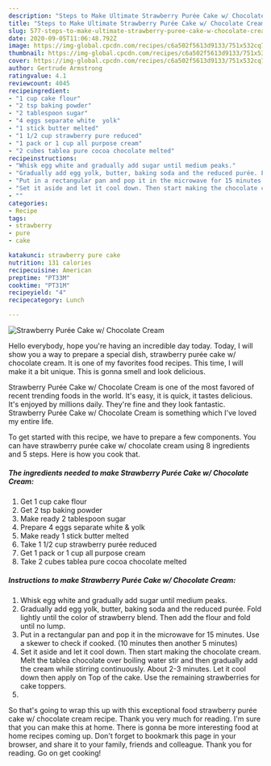 ```yaml
---
description: "Steps to Make Ultimate Strawberry Purée Cake w/ Chocolate Cream"
title: "Steps to Make Ultimate Strawberry Purée Cake w/ Chocolate Cream"
slug: 577-steps-to-make-ultimate-strawberry-puree-cake-w-chocolate-cream
date: 2020-09-05T11:06:48.792Z
image: https://img-global.cpcdn.com/recipes/c6a502f5613d9133/751x532cq70/strawberry-puree-cake-w-chocolate-cream-recipe-main-photo.jpg
thumbnail: https://img-global.cpcdn.com/recipes/c6a502f5613d9133/751x532cq70/strawberry-puree-cake-w-chocolate-cream-recipe-main-photo.jpg
cover: https://img-global.cpcdn.com/recipes/c6a502f5613d9133/751x532cq70/strawberry-puree-cake-w-chocolate-cream-recipe-main-photo.jpg
author: Gertrude Armstrong
ratingvalue: 4.1
reviewcount: 4045
recipeingredient:
- "1 cup cake flour"
- "2 tsp baking powder"
- "2 tablespoon sugar"
- "4 eggs separate white  yolk"
- "1 stick butter melted"
- "1 1/2 cup strawberry pure reduced"
- "1 pack or 1 cup all purpose cream"
- "2 cubes tablea pure cocoa chocolate melted"
recipeinstructions:
- "Whisk egg white and gradually add sugar until medium peaks."
- "Gradually add egg yolk, butter, baking soda and the reduced purée. Fold lightly until the color of strawberry blend. Then add the flour and fold until no lump."
- "Put in a rectangular pan and pop it in the microwave for 15 minutes. Use a skewer to check if cooked. (10 minutes then another 5 minutes)"
- "Set it aside and let it cool down. Then start making the chocolate cream. Melt the tablea chocolate over boiling water stir and then gradually add the cream while stirring continuously. About 2-3 minutes. Let it cool down then apply on Top of the cake. Use the remaining strawberries for cake toppers."
- ""
categories:
- Recipe
tags:
- strawberry
- pure
- cake

katakunci: strawberry pure cake 
nutrition: 131 calories
recipecuisine: American
preptime: "PT33M"
cooktime: "PT31M"
recipeyield: "4"
recipecategory: Lunch

---
```



![Strawberry Purée Cake w/ Chocolate Cream](https://img-global.cpcdn.com/recipes/c6a502f5613d9133/751x532cq70/strawberry-puree-cake-w-chocolate-cream-recipe-main-photo.jpg)

Hello everybody, hope you're having an incredible day today. Today, I will show you a way to prepare a special dish, strawberry purée cake w/ chocolate cream. It is one of my favorites food recipes. This time, I will make it a bit unique. This is gonna smell and look delicious.



Strawberry Purée Cake w/ Chocolate Cream is one of the most favored of recent trending foods in the world. It's easy, it is quick, it tastes delicious. It's enjoyed by millions daily. They're fine and they look fantastic. Strawberry Purée Cake w/ Chocolate Cream is something which I've loved my entire life.


To get started with this recipe, we have to prepare a few components. You can have strawberry purée cake w/ chocolate cream using 8 ingredients and 5 steps. Here is how you cook that.

<!--inarticleads1-->

##### The ingredients needed to make Strawberry Purée Cake w/ Chocolate Cream:

1. Get 1 cup cake flour
1. Get 2 tsp baking powder
1. Make ready 2 tablespoon sugar
1. Prepare 4 eggs separate white &amp; yolk
1. Make ready 1 stick butter melted
1. Take 1 1/2 cup strawberry purée reduced
1. Get 1 pack or 1 cup all purpose cream
1. Take 2 cubes tablea pure cocoa chocolate melted




<!--inarticleads2-->

##### Instructions to make Strawberry Purée Cake w/ Chocolate Cream:

1. Whisk egg white and gradually add sugar until medium peaks.
1. Gradually add egg yolk, butter, baking soda and the reduced purée. Fold lightly until the color of strawberry blend. Then add the flour and fold until no lump.
1. Put in a rectangular pan and pop it in the microwave for 15 minutes. Use a skewer to check if cooked. (10 minutes then another 5 minutes)
1. Set it aside and let it cool down. Then start making the chocolate cream. Melt the tablea chocolate over boiling water stir and then gradually add the cream while stirring continuously. About 2-3 minutes. Let it cool down then apply on Top of the cake. Use the remaining strawberries for cake toppers.
1. 




So that's going to wrap this up with this exceptional food strawberry purée cake w/ chocolate cream recipe. Thank you very much for reading. I'm sure that you can make this at home. There is gonna be more interesting food at home recipes coming up. Don't forget to bookmark this page in your browser, and share it to your family, friends and colleague. Thank you for reading. Go on get cooking!
